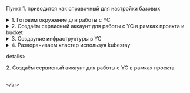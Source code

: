 Пункт 1. приводится как справочный для настройки базовых 

<details>
    <summary>1. Готовим окружение для работы с YC</summary>
    <br>

1.1. Cоздаём сервисный аккаунт, предоставляем роль editor

```
$ yc iam service-account create --name neto-robot --description "Service account for Netology"
```
1.2. Создаём авторизованный ключ для вашего сервисного аккаунта и сохраняем его в файл, он понадобится нам в дальнейшем при развёртывании инфраструктуры:

```
$ yc iam key create --service-account-name neto-robot --output key.json
```

1.3. Создайте ключ доступа для сервисного аккаунта:

```
iva@c9:~/Documents/YC $ yc iam access-key create --service-account-name neto-robot
access_key:
  id: ajee50ng7jcav6p2c6oq
  service_account_id: ajegb4hm7vmc8mtflcdq
  created_at: "2022-03-25T23:39:13.295548648Z"
  key_id: YCAJEou5UEaZBnd8uIJte-gcn
secret: YCOX5m-V59haXjhUWAKTWxFDNjwn1nSdZmFAnh0B
```

1.4. Узнайте идентификатор сервисного аккаунта по его имени:

```
iva@c9:~/Documents/YC $ yc iam service-account get neto-robot
id: ajegb4hm7vmc8mtflcdq
folder_id: b1gm6im3mcuc36r6kn8s
created_at: "2022-03-25T22:28:10Z"
name: neto-robot
description: Service account for Netology
```
или из списка доступных

```
iva@c9:~/Documents/YC $ yc iam service-account list
+----------------------+------------+
|          ID          |    NAME    |
+----------------------+------------+
| ajegb4hm7vmc8mtflcdq | neto-robot |
+----------------------+------------+
```

1.5. Назначьте роль сервисному аккаунту neto-robot, используя его идентификатор:

```
yc resource-manager folder add-access-binding netology \
    --role editor \
    --subject serviceAccount:ajegb4hm7vmc8mtflcdq
```

Параметры командной строки

--access-key STR: Идентификатор ключа доступа

--secret-key STR: Секретный ключ доступа

1.6. Переменные окружения. Если какой-либо параметр аутентификации не указан в командной строке, YDB CLI пробует его получить из следующих переменных окружения:

AWS_ACCESS_KEY_ID: Идентификатор ключа доступа

AWS_SECRET_ACCESS_KEY: Секретный ключ доступа

-- добавляем параметры к нашему окружению:

```
export YC_TOKEN='AQAEA7**************'
export AWS_ACCESS_KEY_ID='YCAJEou5UE*****************'
export AWS_SECRET_ACCESS_KEY='YCOX5m-*************************'
```
-- так же можно внести эти параметры в .bashrc

</details>


<details>
    <summary>2. Создаём сервисный аккаунт для работы с YC в рамках проекта и bucket</summary>
    <br>

2.1. В директории репозитория [deploy/1.0](./1.0/) расположены скрипты terraform для создания сервисного аккаунта и bucket для хранения текущего состояния инфраструктуры.

Перед выполнением terraform необходимо внести изменения в terraform.tfvars, указав соответсвующие параметры YC и данные сервисного аккаунта созданного на "Шаге 1" либо имеющегося административного аккаунта.

```
$ cat terraform.tfvars 
yc_cloud_id              = "b1gos10ashr7cgusvgg9"
yc_folder_id             = "b1gm6im3mcuc36r6kn8s"
yc_zone                  = "ru-central1-a"
service_account_key_file = "../YC/tf_sa_key.json"
sa_name			 = "neto-fdevops-13"
bucket_tf		 = "neto-bucket-fdevops-13"

```

```
$ terraform plan
$ terraform apply -auto-approve
$ terraform output -json sa_json_key_terraform >../YC/sa_json_key_terraform.json
```

Результатом выполнения будет создание bucket S3, сервисного аккаунта с ролью editor, файла с данными сервисного аккаунта - понадобятся нам в дальнейшем и будут использованы на всём протяжении.

</details>

<details>
    <summary>3. Создаyние инфраструктуры в YC</summary>
    <br>

3.1. астраиваем workspace и выбираем в качестве рабочего "stage"

```
/1.1 $ terraform workspace list 
* default

/1.1 $ terraform workspace new stage
Created and switched to workspace "stage"!

You're now on a new, empty workspace. Workspaces isolate their state,
so if you run "terraform plan" Terraform will not see any existing state
for this configuration.

/1.1 $ terraform workspace list 
  default
* stage

/1.1 $ terraform workspace new prod
Created and switched to workspace "prod"!

You're now on a new, empty workspace. Workspaces isolate their state,
so if you run "terraform plan" Terraform will not see any existing state
for this configuration.

/1.1 $ terraform workspace list 
  default
* prod
  stage

/1.1 $ terraform workspace select stage
Switched to workspace "stage".
iva@c9v:~/Documents/Diplom/1.1 $ terraform workspace list 
  default
  prod
* stage


```

3.2 Создаём инфраструктуру "Stage"

Перед созданием необходимо внести соответсвующие правки в конфигурационный файл переменных terraform.tfvars -указать данные для сервисного аккаунта полученные на "шаге 2", и данные для будущей авторизации на хостах

```
$ cat metadata.txt
#cloud-config
users:
  - name: ansible
    groups: sudo
    shell: /bin/bash
    sudo: ['ALL=(ALL) NOPASSWD:ALL']
    ssh-authorized-keys:
      - ssh-rsa AAAAB3NzaC1yc2EAAAAD<cut></cut>
```

```
/1.1 $ terraform plan - строим план, проверяем что получим в итоге

/1.1 $ terraform apply -auto-approve - применяем план

/1.1 $ terraform output - выводим данные инфраструктуры, они нам понадабятся при дальнейшем развёртывании. Включает в себя три ноды и контрол плэйн. а так же вспомогательные сервера для развёртывания деплоя и агентов teamcity
cicd_agent_nat_IP = [
  "84.201.129.17",
]
cicd_agents_IP = [
  "10.0.10.8",
]
cicd_master_IP = [
  "10.0.10.31",
]
cicd_master_nat_IP = [
  "84.201.173.5",
]
k8s_cp_IP = [
  "10.0.10.22",
]
k8s_cp_nat_IP = [
  "51.250.1.219",
]
k8s_deployer_IP = [
  "10.0.10.25",
]
k8s_deployer_nat_IP = [
  "51.250.92.86",
]
k8s_node_IP = [
  "10.0.10.11",
  "10.0.20.16",
  "10.0.30.30",
]
workspace = "stage"
```
</details>

<details>
    <summary>4. Разворачиваем кластер используя kubesray</summary>
    <br>

4.1. Разворачивать будем с отдельновыделенного хоста который в будущем не будет входить в кластер. 

подключаемся из-вне:

```
$ ssh ansible@51.250.92.86

```

После подключения необходимо установить необходимые для дальнейшей работы пакеты:

```
$ sudo apt-get update -y && sudo apt-get install git mc python3-pip -y
```

разместить в директории сертификат и закрытый ключ id_rsa, выставить соответсвующие права и проверить что работает подлкючение с удалённой машины на целевые хосты

```
cd .ssh/
chmod 600 id_rsa
ls -la
clear
cd
ssh ansible@10.0.10.22
ssh ansible@10.0.10.11
ssh ansible@10.0.20.16
ssh ansible@10.0.30.30
```

4.2. Клонируем репозиторий kubespray и производим настройку - выполняется на будущем controlplayn либо на deploer-хосте (в данном примере установка производилась с deployer)...

```
$ git clone https://github.com/kubernetes-sigs/kubespray
$ cd kubespray/
$ sudo pip3 install -r requirements.txt
$ cp -rfp inventory/sample inventory/mycluster
$ declare -a IPS=(10.0.10.22 10.0.10.11 10.0.20.16 10.0.30.30)
$ CONFIG_FILE=inventory/mycluster/hosts.yaml python3 contrib/inventory_builder/inventory.py ${IPS[@]}
$ cd inventory/mycluster/

ansible@deployer:~/kubespray/inventory/mycluster$ cat hosts.yaml
all:
  hosts:
    cp1:
      ansible_host: 10.0.10.22
      ip: 10.0.10.22
      access_ip: 10.0.10.22
    node1:
      ansible_host: 10.0.10.11
      ip: 10.0.10.11
      access_ip: 10.0.10.11
    node2:
      ansible_host: 10.0.20.16
      ip: 10.0.20.16
      access_ip: 10.0.20.16
    node3:
      ansible_host: 10.0.30.30
      ip: 10.0.30.30
      access_ip: 10.0.30.30
  children:
    kube_control_plane:
      hosts:
        cp1:
    kube_node:
      hosts:
        node1:
        node2:
        node3:
    etcd:
      hosts:
        cp1:
    k8s_cluster:
      children:
        kube_control_plane:
        kube_node:
    calico_rr:
      hosts: {}

```

Для доступа из-вне необходимо раскоментировать соответствующую настройку в файле k8s-cluster.yml.

```
ansible@deployer:~/kubespray/inventory/mycluster/group_vars/k8s_cluster$ cat k8s-cluster.yml | grep suppl
supplementary_addresses_in_ssl_keys: [51.250.1.219]
```
Так же необходимо перед развёртыванием раскоментировать/выставить соответсвующие плагины.

Пример готовой конфигурации можно посмотреть в [deploy/2.0](./2.0)

Развёртывание подготовленной конфигурации выполняется командой:

```
ansible@deployer:~/kubespray$ ansible-playbook -i inventory/mycluster/hosts.yaml cluster.yml -b -v
```

После окончания установки подключаемся к хосту controlplane по ssh и копируем сертификаты для доступа к нашему кластеру.

```
$ {     mkdir -p $HOME/.kube;     sudo cp -i /etc/kubernetes/admin.conf $HOME/.kube/config;     sudo chown $(id -u):$(id -g) $HOME/.kube/config; }


$ kubectl get pods -n kube-system

$ kubectl get nodes
NAME    STATUS   ROLES           AGE   VERSION
cp1     Ready    control-plane   18d   v1.25.6
node1   Ready    <none>          18d   v1.25.6
node2   Ready    <none>          18d   v1.25.6
node3   Ready    <none>          18d   v1.25.6

```

4.3 Настраиваем локальный доступ к кластеру, для этого переносим данные config и корректируем адрес сервера.

-- для огранизации ограниченного в правах доступа можно создать сервисный аккаунт с минимальными правами, как это сделать будет описано ниже.

```
~/.kube $ cat config 
apiVersion: v1
clusters:
- cluster:
    certificate-authority-data: LS0tLS1CRUdJTiBDRVJUSUZJQ0FURS0t<cut></cut>RS0tLS0tCg==
    server: https://51.250.1.219:6443
  name: cluster.local
contexts:
- context:
    cluster: cluster.local
    namespace: app-ns-stage
    user: kubernetes-admin
  name: kubernetes-admin@cluster.local
current-context: kubernetes-admin@cluster.local
kind: Config
preferences: {}
users:
- name: kubernetes-admin
  user:
    client-certificate-data: LS0tLS1CRUdJTiBDRVJUSUZJQ0FU<cut></cut>BDRVJUSUZJQ0FURS0tLS0tCg==
    client-key-data: LS0tLS1CRUdJTiBSU0EgUF<cut></cut>SBLRVktLS0tLQo=

```


</details>

details>
    <summary>2. Создаём сервисный аккаунт для работы с YC в рамках проекта</summary>
    <br>

    </br>
</details>

